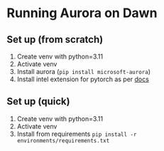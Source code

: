 # Running Aurora on Dawn

## Set up (from scratch)

1. Create venv with python=3.11
2. Activate venv
3. Install aurora (`pip install microsoft-aurora`)
4. Install intel extension for pytorch as per [docs](https://pytorch-extension.intel.com/installation)

## Set up (quick)

1. Create venv with python=3.11
2. Activate venv
3. Install from requirements `pip install -r environments/requirements.txt`
